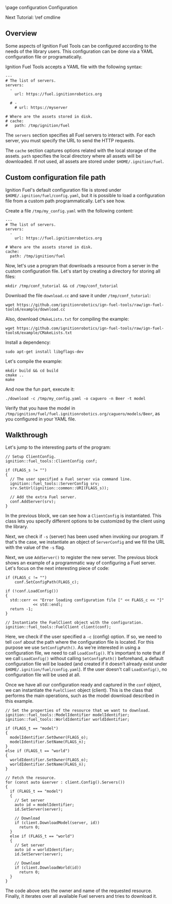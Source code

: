 \page configuration Configuration

Next Tutorial: \ref cmdline

## Overview

Some aspects of Ignition Fuel Tools can be configured according to the needs of
the library users. This configuration can be done via a YAML configuration file
or programatically.

Ignition Fuel Tools accepts a YAML file with the following syntax:

```
---
# The list of servers.
servers:
  -
    url: https://fuel.ignitionrobotics.org

  # -
    # url: https://myserver

# Where are the assets stored in disk.
# cache:
#   path: /tmp/ignition/fuel
```

The `servers` section specifies all Fuel servers to interact with.
For each server, you must specify the URL to send the HTTP requests.

The `cache` section captures options related with the local storage of the
assets. `path` specifies the local directory where all assets will be
downloaded. If not used, all assets are stored under `$HOME/.ignition/fuel`.

## Custom configuration file path

Ignition Fuel's default configuration file is stored under
`$HOME/.ignition/fuel/config.yaml`, but it is possible to load a configuration
file from a custom path programmatically. Let's see how.

Create a file `/tmp/my_config.yaml` with the following content:

```
---
# The list of servers.
servers:
  -
    url: https://fuel.ignitionrobotics.org

# Where are the assets stored in disk.
cache:
  path: /tmp/ignition/fuel
```

Now, let's use a program that downloads a resource from a server in the custom
configuration file. Let's start by creating a directory for storing all files:

```
mkdir /tmp/conf_tutorial && cd /tmp/conf_tutorial
```

Download the file `download.cc` and save it under `/tmp/conf_tutorial`:

```
wget https://github.com/ignitionrobotics/ign-fuel-tools/raw/ign-fuel-tools6/example/download.cc
```

Also, download `CMakeLists.txt` for compiling the example:

```
wget https://github.com/ignitionrobotics/ign-fuel-tools/raw/ign-fuel-tools6/example/CMakeLists.txt
```

Install a dependency:
```
sudo apt-get install libgflags-dev
```

Let's compile the example:

```
mkdir build && cd build
cmake ..
make
```

And now the fun part, execute it:

```
./download -c /tmp/my_config.yaml -o caguero -n Beer -t model
```

Verify that you have the model in
`/tmp/ignition/fuel/fuel.ignitionrobotics.org/caguero/models/Beer`,
as you configured in your YAML file.

## Walkthrough

Let's jump to the interesting parts of the program:

```
// Setup ClientConfig.
ignition::fuel_tools::ClientConfig conf;

if (FLAGS_s != "")
{
  // The user specified a Fuel server via command line.
  ignition::fuel_tools::ServerConfig srv;
  srv.SetUrl(ignition::common::URI(FLAGS_s));

  // Add the extra Fuel server.
  conf.AddServer(srv);
}
```

In the previous block, we can see how a `ClientConfig` is instantiated. This
class lets you specify different options to be customized by the client using
the library.

Next, we check if `-s` (server) has been used when invoking our program.
If that's the case, we instantiate an object of `ServerConfig` and we fill the
URL with the value of the `-s` flag.

Next, we use `AddServer()` to register the new server. The previous block shows
an example of a programmatic way of configuring a Fuel server. Let's focus on
the next interesting piece of code:

```
if (FLAGS_c != "")
    conf.SetConfigPath(FLAGS_c);

if (!conf.LoadConfig())
{
  std::cerr << "Error loading configuration file [" << FLAGS_c << "]"
            << std::endl;
  return -1;
}

// Instantiate the FuelClient object with the configuration.
ignition::fuel_tools::FuelClient client(conf);
```

Here, we check if the user specified a `-c` (config) option. If so, we need to
tell `conf` about the path where the configuration file is located. For this
purpose we use `SetConfigPath()`. As we're interested in using a configuration
file, we need to call `LoadConfig()`. It's important to note that if we call
`LoadConfig()` without calling `SetConfigPath()` beforehand, a default
configuration file will be loaded (and created if it doesn't already exist under
`$HOME/.ignition/fuel/config.yaml`). If the user doesn't call `LoadConfig()`, no
configuration file will be used at all.

Once we have all our configuration ready and captured in the `conf` object,
we can instantiate the `FuelClient` object (client). This is the class that
performs the main operations, such as the model download described in this
example.

```
// Set the properties of the resource that we want to download.
ignition::fuel_tools::ModelIdentifier modelIdentifier;
ignition::fuel_tools::WorldIdentifier worldIdentifier;

if (FLAGS_t == "model")
{
  modelIdentifier.SetOwner(FLAGS_o);
  modelIdentifier.SetName(FLAGS_n);
}
else if (FLAGS_t == "world")
{
  worldIdentifier.SetOwner(FLAGS_o);
  worldIdentifier.SetName(FLAGS_n);
}

// Fetch the resource.
for (const auto &server : client.Config().Servers())
{
  if (FLAGS_t == "model")
  {
    // Set server
    auto id = modelIdentifier;
    id.SetServer(server);

    // Download
    if (client.DownloadModel(server, id))
      return 0;
  }
  else if (FLAGS_t == "world")
  {
    // Set server
    auto id = worldIdentifier;
    id.SetServer(server);

    // Download
    if (client.DownloadWorld(id))
      return 0;
  }
}
```

The code above sets the owner and name of the requested resource. Finally, it
iterates over all available Fuel servers and tries to download it.

